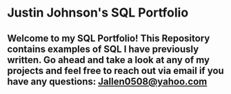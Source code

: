 # Justin Johnson's SQL Portfolio

## Welcome to my SQL Portfolio! This Repository contains examples of SQL I have previously written. Go ahead and take a look at any of my projects and feel free to reach out via email if you have any questions: Jallen0508@yahoo.com
